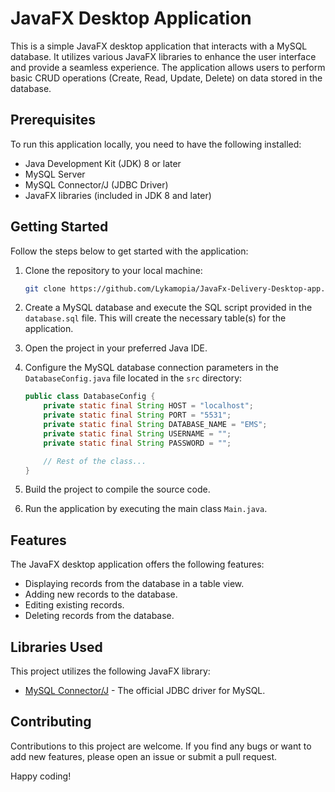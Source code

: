# JavaFX Desktop Application

This is a simple JavaFX desktop application that interacts with a MySQL database. It utilizes various JavaFX libraries to enhance the user interface and provide a seamless experience. The application allows users to perform basic CRUD operations (Create, Read, Update, Delete) on data stored in the database.

## Prerequisites

To run this application locally, you need to have the following installed:

- Java Development Kit (JDK) 8 or later
- MySQL Server
- MySQL Connector/J (JDBC Driver)
- JavaFX libraries (included in JDK 8 and later)

## Getting Started

Follow the steps below to get started with the application:

1. Clone the repository to your local machine:

   ```bash
   git clone https://github.com/Lykamopia/JavaFx-Delivery-Desktop-app.git
   ```

2. Create a MySQL database and execute the SQL script provided in the `database.sql` file. This will create the necessary table(s) for the application.

3. Open the project in your preferred Java IDE.

4. Configure the MySQL database connection parameters in the `DatabaseConfig.java` file located in the `src` directory:

   ```java
   public class DatabaseConfig {
       private static final String HOST = "localhost";
       private static final String PORT = "5531";
       private static final String DATABASE_NAME = "EMS";
       private static final String USERNAME = "";
       private static final String PASSWORD = "";

       // Rest of the class...
   }
   ```

5. Build the project to compile the source code.

6. Run the application by executing the main class `Main.java`.

## Features

The JavaFX desktop application offers the following features:

- Displaying records from the database in a table view.
- Adding new records to the database.
- Editing existing records.
- Deleting records from the database.

## Libraries Used

This project utilizes the following JavaFX library:
- [MySQL Connector/J](https://dev.mysql.com/downloads/connector/j/) - The official JDBC driver for MySQL.

## Contributing

Contributions to this project are welcome. If you find any bugs or want to add new features, please open an issue or submit a pull request.

Happy coding!
